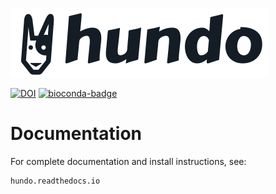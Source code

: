 ![logo](resources/logo.png)

[![DOI](https://zenodo.org/badge/83449413.svg)](https://zenodo.org/badge/latestdoi/83449413)
[![bioconda-badge](https://img.shields.io/badge/install%20with-bioconda-brightgreen.svg?style=flat-square)](http://bioconda.github.io)

# Documentation

For complete documentation and install instructions, see:

    hundo.readthedocs.io
